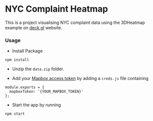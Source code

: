 # NYC Complaint Heatmap

This is a project visualising NYC complaint data using the 3DHeatmap example
on [deck.gl](http://deck.gl) website.

### Usage
- Install Package
```
npm install
```

- Unzip the `data.zip` folder.

- Add your [Mapbox access token](https://www.mapbox.com/help/define-access-token/) by adding a `creds.js` file containing

```
module.exports = {
  mapboxToken: '{YOUR_MAPBOX_TOKEN}'
};
```

- Start the app by running
```
npm start
```

